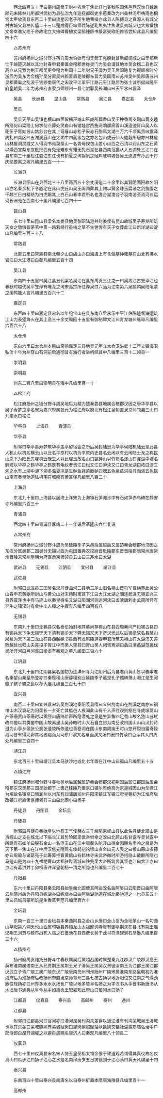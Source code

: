 <!-- { "loadSidebar": true } -->
　　西北四百五十里曰亳州周武王封神农后于焦此县也春秋陈国焦邑西汉谯县魏谯郡元末韩林儿所都洪武初为县弘治九年廵抚都御史李蕙奏改为州桑林汤所祷雨也桐宫太甲放焉县东百二十里曰流星园老子所生地曹操亦此县人陈搏县之真源人有城父村古城父县左传僖二十三年楚成得臣率师伐陈遂耴焦夷注焦谯县夷城父也大飨堂魏文帝幸谯父老于帝故宅立大飨碑曹植文梁鹄锺繇书篆富弼欧阳修皆尝知此县凡编里四十六 

　　△苏州府 

　　苏州府扬州之域分野斗宿自周太伯始号勾吴武王克殷封其后阖闾城之曰吴都后亡于越楚灭越以其地封春申君秦置会稽郡世称吴门为吴会谓其地本吴会稽二县也汉高立从兄贾为荆王都吴更会稽为荆国十二年封兄子濞为吴王后国除复为郡顺帝时分浙西为吴东为会稽孙吴分置吴兴郡晋置毘陵郡东晋为吴国隋曰苏州吴州吴郡唐苏州吴郡黄巢之乱没于钱镠南唐代之宋改平江军平江路元平江路后为张士诚所据曰隆平府皇朝吴二年为苏州府直隶京师领州一县七附郭吴长洲山曰天平水曰震泽 

　　吴县 
　　长洲县 
　　昆山县 
　　常熟县 
　　吴江县 
　　嘉定县 
　　太仓州 

　　吴县 

　　吴县天平山吴镇也横山四面皆横巫咸山巫咸所葬香山吴王种香焉支硎山晋支遁所隐何山梁隐士何求何点葬处灵岩山有馆娃宫西施洞响屧廊香山溪遗迹胥山吴人以祀伍子胥姑苏山姑苏台在其上穹窿山赤松子采赤石脂焉太湖三万六千顷禹贡曰震泽周礼曰具区曰五湖洞庭山在太湖中四面水包之亦名包山或云仙人鲍靓所居亦曰林屋山林屋洞灵威丈人得羽书焉莫厘山一名胥母视包山差小山西之石清以润山东之石黄以燥西宜梨东宜枇把西有免无雉东有雉无免石湖在县西南范蠡从入五湖处三江口在县东南三十里松江娄江东江也有销夏之湾锦帆之陉鸡陂鸭城皆吴王遗迹有孙武干将庆忌要离之塜凡编里五百一十一 

　　长洲县 

　　长洲县阳山在县西北三十八里高百五十余丈浽迤二十余里以其背阴面阳故名阳山亦名秦余杭下令威宅在此山虎丘山吴王阖闾葬其上殉以黄金珠玉扁诸之剑鱼腹之干越三日白精结为白虎踞其上白石山春申君所名也澹台湖澹台子羽南游至焉河曰运河长洲苑在西南七十里凡编里七百四十一 

　　昆山县 

　　东七十里曰昆山县梁名本娄县地吴张昭陆逊并封娄侯有昆山故城吴子寿梦所筑天女之墩墩皆茅苇中贯一路若经行虽植之草不生世传有天子女葬此江曰新洋湖曰淀山凡编里三百三十八 

　　常熟县 

　　北百五里曰常熟县南北朝夕山曰虞山亦曰海虞上有言偃墓仲雍墓在山北有拂水岩江曰大江港曰白茆凡编里五百十四 

　　吴江县 

　　东南四十五里曰吴江县五代梁名吴江在县东禹贡三江之一曰吴淞江古笠泽江也春秋时越伐吴军笠泽有睡龙之湾宋高宗所驻跸泉曰六品为江南第六泉鬬鸭阑陆龟蒙之阑鸭能人言凡编里五百六十二 

　　嘉定县 

　　东百四十里曰嘉定县宋名以年纪宝山在县东南八里永乐中平江伯陈瑄督海运筑土山为表望烽火在其上高三十余丈周回十五里有御制碑文江曰青龙塘曰练祁凡编里六百六十八 

　　太仓州 

　　东白六里曰太仓州本昆山常熟嘉定三县地吴元年立太仓卫洪武十二年立镇海卫弘治十年为州穿山石洞前后通彻昔有海行者举帆经其中凡编里三百十二领县一 

　　崇明县 

　　崇明县 

　　州东二百八里曰崇明县在海中凡编里百一十 

　　△松江府 

　　松江府扬州之域分野斗周吴地后为越为楚秦娄县地属会稽郡汉因之唐华亭县以吴子寿梦之亭名宋为嘉兴府属邑元为松江府以府北有松江皇朝直隶京师领县三山曰九峯水曰松江 

　　华亭县 
　　上海县 
　　青浦县 

　　华亭县 

　　附郭曰华亭县寿梦筑华亭盖亭留宿会之所后吴封陆逊为华亭侯陆机陆云是此县人机山以机名横云山以云名平原村以机为平原内史县名云闲以有云闲陆士龙之称昆山之下为陆氏先塜机云既生人以比琨玉故名山曰昆簳山以竹箭名淀山在淀湖中坡名鹤坡以华亭之鹤华亭之鹤足有龟纹者贵江曰松又江曰沪渎又江曰青龙湖曰柘曰淀三泖之水有上泖中泖下泖冬温夏凉是生鲈鱼莼菜厥鲈四腮五色泉葛洪投丹而涌五色昆山南有奏皇驰道陆机宅在城南有黄耳塜凡编里八百二十 

　　上海县 

　　东北九十里曰上海县以居海上洋宋为上海镇石笋滩沙中有石如笋赤乌碑在静安寺凡编里六百三十 

　　青浦县 

　　西北四十里曰青浦县嘉靖二十一年设后革隆庆六年复设 

　　△常州府 

　　常州府扬州之域分野斗周为吴延陵季子采邑后属越后又属楚秦会稽郡地汉因之东汉分属吴郡二国吴分无锡以西为屯田置典农挍尉晋毗陵郡东晋晋陵郡隋常州唐常州晋陵宋常州皇朝为府直隶京师领县五山曰三茅水曰太湖 

　　武进县 
　　无锡县 
　　江阴县 
　　宜兴县 
　　靖江县 

　　武进县 

　　附郭曰武进县三国吴名汉丹徒曲河二县地三茅山旧名横山晋将军曹横葬此黄公山春申君黄歇所封山与黄公山对宋杨时寓其下江曰大江太湖之湖连武进无锡宜兴三县界震泽也中有马迹山以秦皇得名又湖曰阳湖河则运河渎曰孟渎唐刺史孟简所开有奔牛之镇汉时有金牛出人栅之牛骤奔凡编里四百有八 

　　无锡县 

　　东南九十里曰无锡县汉名泰伯始封地其墓尚存锡山在县西周秦间产铅锡古铭曰有锡兵天下争无锡宁天下清有锡沴天下弊无锡又天下济汉光武以后锡绝故名县慧山泉泉为天下第二龙山在县西越绝书县西有龙尾陵道春申君所筑夫椒山在太湖滨夫差败越处也归山夫差投子胥江中而吴人望其归胥山吴人祠胥焉湖曰蠡曰濠蠡湖范蠡伐吴所开河曰弓河溪曰梁溪有秦观之墓凡编田三百六十 

　　江阴县 

　　东北九十里曰江阴县梁名国初为连洋州寻为江阴州后为县君山黄山皆以春申君名秦望山秦皇所登亦曰秦履稷山唐薛稷别业延陵季子墓是孔子题碑萧山濒江是生河鲍子鲚子鲚之鱼以荐大庙几编里三百七十四 

　　宜兴县 

　　南百二十里曰宜兴县宋名吴荆溪地秦阳羡县隋曰义兴荆南山在荆溪之南亦曰铜棺山木汉袁玘为阳羡长一夕死亡其柩邑人夜闻此山有千人声往观则柩在寻成塜蒿山产茶唐贡山茶唐时以贡颐山唐陆希声所隐潜虬之泉是生异鱼四足蜀山故名独山苏轼改曰蜀以其类蜀中国山故离里山吴孙皓时山大石自立封为南岳改曰国山山山汉封蒋澄为山亭乡侯张公洞张道陵所修道也善卷洞在国山东南周幽王时山忽开裂自露奇怪鬲河昔有得龙卵其地者陷而为河东□溪又名罨画溪又溪曰洑曰竹渎曰百渎其人曰周处凡编里三百四十 

　　靖江县 

　　东北百三十里曰靖江县本马驮沙地成化七年置在江中山曰孤山凡编里五十五 

　　△镇江府 

　　镇江府扬州域分野斗春秋吴地后属越属楚秦会稽郡汉初荆国后属江都国后属会稽郡东汉吴郡三国吴始都于上忣迁秣陵乃置京口镇尔雅绝高为京是城因山为垒缘江为境故名镇京口隋润州以州东有润浦唐润州丹阳宋镇江军镇江府皇朝初为江淮府后改镇江府直隶京师领县三山曰北固小曰杨子 

　　丹徒县 
　　丹阳县 
　　金坛县 

　　丹徒县 

　　附郭曰丹徒县秦始皇以地有王气使赭衣三千凿陷京岘山县以此名丹徒北固山是京岘山之支在城北以下临长江其势险固梁武帝尝幸之改曰北顾山有甘露寺吴甘露中所建有石如羊曰狠石金山一名浮玉山在江中唐裴头陀开山得金因赐名申冷之泉是为天下第一焦山在江中后汉焦光隐焉有瘗鹤刻铭银山直金山元人表之曰银山蒜山多蒜亦曰周瑜与诸葛亮于此筹筭拒曹黄鹤山有鹤林寺宋武帝微时所游招隐山戴颙所隐也马迹山是为四十九福地曹山太祖驻跸焉城曰铁瓮吴大帝所筑言其坚也江曰大江亦曰京江有葛洪井丁卯桥唐许浑皇朝杨一清之所隐也凡编里二百七十 

　　丹阳县 

　　东六十里曰丹阳县秦云阳县始皇凿北固使其阿曲改名曲阿吴曰云阳晋曰曲阿唐云州简州后为丹阳县练湖亦曰练塘亦曰曲阿后湖驰道在城北秦驰道之一也县东五十里曰吕城吕蒙所筑是生香草荠苨凡编里百六十 

　　金坛县 

　　东南一百三十里曰金坛县本秦曲阿县之金山乡唐曰金山复为金坛茅山一名勾曲山华阳第八洞天也山西属句容县界顾龙山太祖题词寺璧有御亭荆溪在县北有荆王庙汉荆王刘贾与鲸布战死人庙之石墨池在县西费长髣于此书符涤砚涧石尽墨凡编里百三十六 

　　△扬州府 

　　扬州府禹贡维扬分野斗牛春秋属吴后属越战国时属楚秦九江郡汉广陵郡汉高王英布淮南属进南王从兄贾荆王属荆王兄子濞吴王属吴汉景徙汝南王为江都王属江都汉武立子胥广陵工属广陵东汉广陵唐南兖州刊州扬州广陵宋属淮南东路皇朝初为淮海府后为淮扬府后改扬州府直隶京师领州三县七按古扬以地近阳位又江南之气燥劲厥性轻扬亦曰州界多水水水扬也广陵以地多陵阜名扬之为字汉书从手晋书新唐书从木旧唐书通典从阜今从手如禹贡王恕尝知此府山曰蜀冈水曰扬子 

　　江都县 
　　仪真县 
　　泰兴县 
　　高邮州 
　　泰州 
　　通州 

　　江都县 

　　附郭曰江都县河曰官河亦曰漕河是吴刊沟夫差穿以通江淮有刊沟芜城吴王濞城也以其荒芜曰芜城鲍照有芜城赋岗曰昆岗鲍照赋轴以昆岗又甓社湖露筋庙弘治中户部侍郎白昂开湖堤之以避舟患赐名康济人曰秦观凡编里八十领县二 

　　仪真县 

　　西七十里曰仪真县宋名宋人铸玉皇圣祖太祖金像于建道观若谓得其真仪故名仪真山曰瓜步江曰扬子江心之水是名南泠唐岁五日铸镜则于江心荡曰黄天凡编里十四 

　　泰兴县 

　　东南百四十里曰泰兴县南唐名以自泰州折置本隋唐海陵县凡编里百十一 

　　高邮州 

